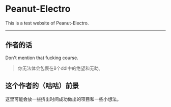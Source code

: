 # Peanut-Electro

  This is a test website of Peanut-Electro.
 
---

## 作者的话

  Don't mention that fucking course.
  >你无法体会包裹在8个ddl中的绝望和无助。

## 这个作者的（咕咕）前景
  这里可能会放一些挤出时间成功做出的项目和一些小想法。
